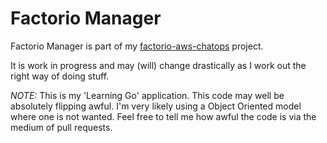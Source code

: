 Factorio Manager
================

Factorio Manager is part of my [factorio-aws-chatops](https://github.com/mlk/factorio-aws-chatops) project.

It is work in progress and may (will) change drastically as I work out the right way of doing stuff.

*NOTE:* This is my 'Learning Go' application. This code may well be absolutely flipping awful. I'm very
likely using a Object Oriented model where one is not wanted. Feel free to tell me how awful the code
is via the medium of pull requests.

